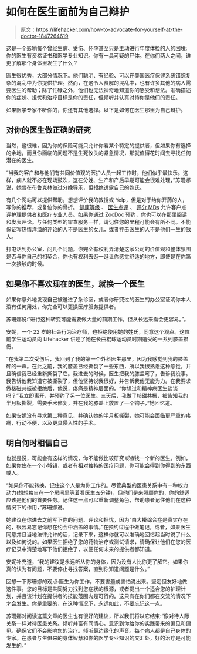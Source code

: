 # 如何在医生面前为自己辩护

> 原文：<https://lifehacker.com/how-to-advocate-for-yourself-at-the-doctor-1847264619>

这是一个影响每个曾经生病、受伤、怀孕甚至只是主动进行年度体检的人的困境:你的医生有资格证书和医学专业知识。你有一具可疑的尸体。在你们两人之间，谁更了解那个身体里发生了什么？



医生很优秀，大部分情况下。他们聪明、有经验、可以在美国医疗保健系统错综复杂的混乱中为你提供护理。然而，在这令人费解的混乱中，也有许多其他的病人需要医生的帮助；除了忙碌之外，他们也无法神奇地知道你的感受和想法。准确描述你的症状、担忧和治疗目标是你的责任，但倾听并认真对待你是他们的责任。

如果医学专家不听你的，你还有其他选择。以下是如何在医生那里为自己辩护。

## **对你的医生做正确的研究**

当然，这很难，因为你的保险可能只允许你看某个特定的提供者，但如果你有选择的余地，而且你面临的问题不是生死攸关的紧急情况，那就值得花时间去寻找任何潜在的医生。

“当我的客户和与他们有共同价值观的医护人员一起工作时，他们似乎最快乐。这样，病人就不必在现场鼓吹，这在分娩、生产和产后早期可能会很难处理，”苏珊娜说，她曾在布鲁克林做过分娩导乐，但拒绝透露自己的姓氏。

有几个网站可以提供帮助。想想评价我的教授或 Yelp，但是对于给你开药的人，写你的推荐，或复位你的骨折。 [健康等级](https://www.healthgrades.com/doctor-reviews) 、 [医生点评](https://www.doctorreviews.com/) 、 [评分 MDs](https://www.ratemds.com/) 允许客户点评护理提供者和医疗专业人员。如果你通过 [ZocDoc](https://www.zocdoc.com/) 预约，你也可以在那里阅读和发表评论。与任何类型的审查服务一样，请记住您的里程可能会有所不同。不能保证写热情洋溢的评论的人不是医生的女儿，或者抨击医生的人不是他们一生的敌人。

打电话到办公室，问几个问题。你完全有权利弄清楚这家公司的价值观和整体氛围是否与你自己的相契合，你也有权利去逛一逛让你感觉舒适的地方，即使是在你第一次接触的时候。

## **如果你不喜欢现在的医生，就换一个医生**

如果你意外地发现自己被送进了急诊室，或者你研究过的医生的办公室证明你本人没有任何用处，你完全可以更换医疗服务提供者。

苏珊娜说:“进行这种转变可能需要做大量的前期工作，但从长远来看会更容易。”。

安妮，一个 22 岁的社会行为治疗师，也拒绝使用她的姓氏，同意这个观点。这位前学生运动员向 Lifehacker 讲述了她在长曲棍球运动员时期遭受的一系列膝盖损伤。

“在我第二次受伤后，我回到了我的第一个外科医生那里，因为我感觉到我的膝盖砰的一声。在此之前，我的膝盖已经撕裂了一些东西，所以我很熟悉这种感觉，并且确信我已经重新撕裂了它。我进去的时候，医生把我的膝盖弯了，告诉我没事。我告诉他我知道它被撕裂了，但他坚持说我很好，并告诉我他无能为力。在我要求做核磁共振被拒绝后，他说，疼痛是精神层面的。“你想过和精神病医生谈谈吗？”我立即离开，并预约了另一位医生。三天后，我做了核磁共振，被告知我的半月板撕裂，需要手术修复，并在我的膝盖上放置了一个钩子，”她回忆道。

如果安妮没有寻求第二种意见，并确认她的半月板撕裂，她可能会面临更严重的疼痛，行动不便，以及更具侵入性的手术。

## **明白何时相信自己**

也就是说，可能会有这样的情况，你不能做比较研究*或者*找一个新的医生。例如，如果你住在一个小城镇，或者有相对独特的医疗问题，你可能会得到你得到的东西或人。

“如果你不能转换，记住这个人是为你工作的。尽管典型的医患关系中有一种权力动力(想想独自在一个房间里等着看医生五分钟)，但他们是来照顾你的，你的舒适应该是他们的首要任务。记住这一点可以重新调整角色，帮助患者记住他们在这种情况下的作用，”苏珊娜说。

她建议在你进去之前写下你的问题、评论和担忧，因为“白大褂综合症是真实存在的，很容易忘记你想在约会中涵盖的事情。”在预约过程中做笔记，或者，如果医生同意并且当地法律允许的话，记录下来，这样你就可以准确地回忆起当时说了什么以及如何说的。如果医生拒绝了您的药物治疗或测试请求，请确保让他们在您的医疗记录中清楚地写下他们拒绝了，以便任何未来的提供者都知道。

安妮补充道，“我的建议是永远听从你的身体，因为没有人比你更了解它。如果你真的认为有问题，不要停止寻找答案，直到你知道问题是什么。”

回想一下苏珊娜的观点:医生为你工作。不要害羞或害怕说出来。坚定但友好地做这件事。您的目标是共同努力找到您症状的根源，或者提出一个适合您的护理计划，并且该计划在提供者的技能范围内是可行的。这只有在你们都在交流的情况下才会发生。你是重要的，在这种情况下，永远如此，不要忘记这一点。

苏珊娜对阅读这篇文章的医生也有很好的建议，所以我们将以它结束:“像对待人际关系一样对待医患关系。倾听并富有同情心。意识到你给你的实践带来的偏见和偏见。确保它们不会影响您的治疗。倾听最边缘化的声音。每个病人都是自己身体的专家。在患者与生俱来的身体智慧和你的医学专业知识的交汇处，好的治疗是可能发生的。”